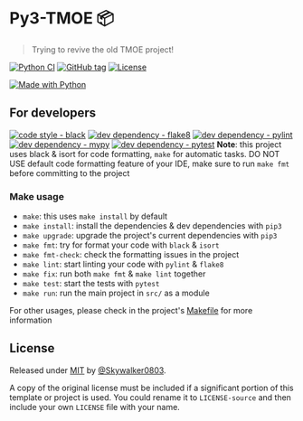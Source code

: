 # Py3-TMOE 📦
> Trying to revive the old TMOE project!

<!-- Shields generated with https://michaelcurrin.github.io/badge-generator/ -->

[![Python CI](https://github.com/MichaelCurrin/py-project-template/actions/workflows/main.yml/badge.svg)](https://github.com/MichaelCurrin/py-project-template/actions/workflows/main.yml)
[![GitHub tag](https://img.shields.io/github/tag/MichaelCurrin/py-project-template?include_prereleases=&sort=semver)](https://github.com/MichaelCurrin/py-project-template/releases/)
[![License](https://img.shields.io/badge/License-MIT-blue)](#license)

[![Made with Python](https://img.shields.io/badge/Python->=3.6-blue?logo=python&logoColor=white&style=for-the-badge)](https://python.org "Go to Python website")

## For developers
[![code style - black](https://img.shields.io/badge/code_style-black-blue&style=for-the-badge)](https://black.readthedocs.io/)
[![dev dependency - flake8](https://img.shields.io/badge/dev_dependency-flake8-blue&style=for-the-badge)](https://pypi.org/project/flake8)
[![dev dependency - pylint](https://img.shields.io/badge/dev_dependency-pylint-blue&style=for-the-badge)](https://pypi.org/project/pylint)
[![dev dependency - mypy](https://img.shields.io/badge/dev_dependency-mypy-blue&style=for-the-badge)](https://pypi.org/project/mypy)
[![dev dependency - pytest](https://img.shields.io/badge/dev_dependency-pytest-blue&style=for-the-badge)](https://pypi.org/project/pytest)
**Note**: this project uses black & isort for code formatting, `make` for automatic tasks. DO NOT USE default code formatting feature of your IDE, make sure to run `make fmt` before committing to the project

### Make usage

- `make`: this uses `make install` by default
- `make install`: install the dependencies & dev dependencies with `pip3`
- `make upgrade`: upgrade the project's current dependencies with `pip3`
- `make fmt`: try for format your code with `black` & `isort`
- `make fmt-check`: check the formatting issues in the project
- `make lint`: start linting your code with `pylint` & `flake8`
- `make fix`: run both `make fmt` & `make lint` together
- `make test`: start the tests with `pytest`
- `make run`: run the main project in `src/` as a module

For other usages, please check in the project's [Makefile](/Makefile) for more information


## License

Released under [MIT](/LICENSE) by [@Skywalker0803](https://github.com/Skywalker0803).

A copy of the original license must be included if a significant portion of this template or project is used. You could rename it to `LICENSE-source` and then include your own `LICENSE` file with your name.
